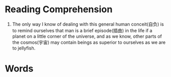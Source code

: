 # Reading Comprehension

1. The only way I know of dealing with this general human conceit(自负) is to remind ourselves that man is a brief episode(插曲) in the life if a planet on a little corner of the universe, and as we know, other parts of the cosmos(宇宙) may contain beings as superior to ourselves as we are to jellyfish.

# Words
